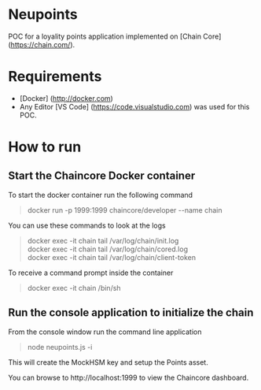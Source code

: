 # Neupoints
POC for a loyality points application implemented on [Chain Core] (https://chain.com/).

# Requirements
* [Docker] (http://docker.com)
* Any Editor [VS Code] (https://code.visualstudio.com) was used for this POC.

# How to run
## Start the Chaincore Docker container
To start the docker container run the following command
> docker run -p 1999:1999 chaincore/developer --name chain

You can use these commands to look at the logs
> docker exec -it chain tail /var/log/chain/init.log </br>
> docker exec -it chain tail /var/log/chain/cored.log </br>
> docker exec -it chain tail /var/log/chain/client-token

To receive a command prompt inside the container
> docker exec -it chain /bin/sh

## Run the console application to initialize the chain
From the console window run the command line application
> node neupoints.js -i

This will create the MockHSM key and setup the Points asset.

You can browse to http://localhost:1999 to view the Chaincore dashboard.
